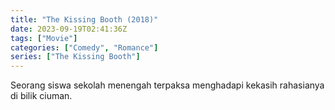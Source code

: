 ```yaml
---
title: "The Kissing Booth (2018)"
date: 2023-09-19T02:41:36Z
tags: ["Movie"]
categories: ["Comedy", "Romance"]
series: ["The Kissing Booth"]
---
```


Seorang siswa sekolah menengah terpaksa menghadapi kekasih rahasianya di bilik ciuman.

<mux-player stream-type="on-demand"
  src="https://kp3d-my.sharepoint.com/personal/ryoo_kp3d_onmicrosoft_com/_layouts/15/download.aspx?share=EQejpQTn3GhFqhROzfDvqBUBh7SpyL2TM-E6-H0vCpfVsw" metadata-video-title="The Kissing Booth (2018)" prefer-playback="mse" controls>
  </mux-player>
  
  
  <script src="https://cdn.jsdelivr.net/npm/@mux/mux-player"></script>
  
 <script id="8qfRMrXfkK301sUv01iq5m4oEKJT13mP00iMhlDoh25a1o" type="application/ld+json">
 {
  "@context": "https://schema.org/",
  "@type": "VideoObject",
  "name": "The Kissing Booth",
  "contentUrl": "https://stream.mux.com/8qfRMrXfkK301sUv01iq5m4oEKJT13mP00iMhlDoh25a1o.m3u8",
  "thumbnailUrl": "https://www.themoviedb.org/t/p/original/9xXkdEOb2odhSFPVqcf2WdEnKHB.jpg?width=314&fit_mode=preserve&time=25",
  "uploadDate": "2023-09-19T02:41:36Z",
}

</script>